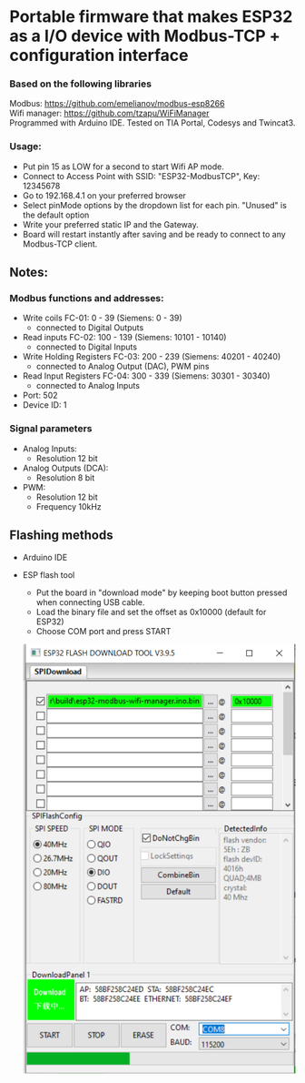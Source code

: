 # Portable firmware that makes ESP32 as a I/O device with Modbus-TCP + configuration interface

### Based on the following libraries
Modbus: https://github.com/emelianov/modbus-esp8266  
Wifi manager: https://github.com/tzapu/WiFiManager  
Programmed with Arduino IDE. 
Tested on TIA Portal, Codesys and Twincat3.

### Usage:
* Put pin 15 as LOW for a second to start Wifi AP mode.
* Connect to Access Point with SSID: "ESP32-ModbusTCP", Key: 12345678
* Go to 192.168.4.1 on your preferred browser
* Select pinMode options by the dropdown list for each pin. "Unused" is the default option
* Write your preferred static IP and the Gateway.
* Board will restart instantly after saving and be ready to connect to any Modbus-TCP client. 

## Notes: 
### Modbus functions and addresses:  
* Write coils FC-01: 0 - 39 (Siemens: 0 - 39)
  - connected to Digital Outputs
* Read inputs FC-02: 100 - 139 (Siemens: 10101 - 10140)
  - connected to Digital Inputs
* Write Holding Registers FC-03: 200 - 239 (Siemens: 40201 - 40240)
  - connected to Analog Output (DAC), PWM pins
* Read Input Registers FC-04: 300 - 339 (Siemens: 30301 - 30340)
  - connected to Analog Inputs
* Port: 502
* Device ID: 1
 
### Signal parameters  
* Analog Inputs:
  - Resolution 12 bit
* Analog Outputs (DCA):
  - Resolution 8 bit
* PWM:
  - Resolution 12 bit
  - Frequency 10kHz
 
## Flashing methods
* Arduino IDE
* ESP flash tool
  - Put the board in "download mode" by keeping boot button pressed when connecting USB cable.
  - Load the binary file and set the offset as 0x10000 (default for ESP32)
  - Choose COM port and press START
 
  ![Screenshot](/build/flashing.PNG)
